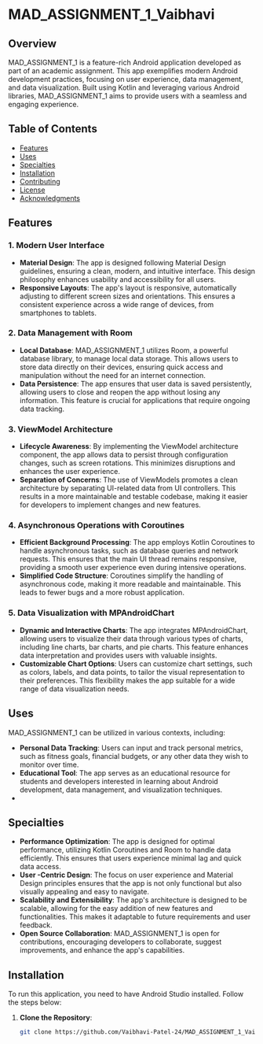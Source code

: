 # MAD_ASSIGNMENT_1_Vaibhavi

## Overview

MAD_ASSIGNMENT_1 is a feature-rich Android application developed as part of an academic assignment. This app exemplifies modern Android development practices, focusing on user experience, data management, and data visualization. Built using Kotlin and leveraging various Android libraries, MAD_ASSIGNMENT_1 aims to provide users with a seamless and engaging experience.

## Table of Contents

- [Features](#features)
- [Uses](#uses)
- [Specialties](#specialties)
- [Installation](#installation)
- [Contributing](#contributing)
- [License](#license)
- [Acknowledgments](#acknowledgments)

## Features

### 1. Modern User Interface
- **Material Design**: The app is designed following Material Design guidelines, ensuring a clean, modern, and intuitive interface. This design philosophy enhances usability and accessibility for all users.
- **Responsive Layouts**: The app's layout is responsive, automatically adjusting to different screen sizes and orientations. This ensures a consistent experience across a wide range of devices, from smartphones to tablets.

### 2. Data Management with Room
- **Local Database**: MAD_ASSIGNMENT_1 utilizes Room, a powerful database library, to manage local data storage. This allows users to store data directly on their devices, ensuring quick access and manipulation without the need for an internet connection.
- **Data Persistence**: The app ensures that user data is saved persistently, allowing users to close and reopen the app without losing any information. This feature is crucial for applications that require ongoing data tracking.

### 3. ViewModel Architecture
- **Lifecycle Awareness**: By implementing the ViewModel architecture component, the app allows data to persist through configuration changes, such as screen rotations. This minimizes disruptions and enhances the user experience.
- **Separation of Concerns**: The use of ViewModels promotes a clean architecture by separating UI-related data from UI controllers. This results in a more maintainable and testable codebase, making it easier for developers to implement changes and new features.

### 4. Asynchronous Operations with Coroutines
- **Efficient Background Processing**: The app employs Kotlin Coroutines to handle asynchronous tasks, such as database queries and network requests. This ensures that the main UI thread remains responsive, providing a smooth user experience even during intensive operations.
- **Simplified Code Structure**: Coroutines simplify the handling of asynchronous code, making it more readable and maintainable. This leads to fewer bugs and a more robust application.

### 5. Data Visualization with MPAndroidChart
- **Dynamic and Interactive Charts**: The app integrates MPAndroidChart, allowing users to visualize their data through various types of charts, including line charts, bar charts, and pie charts. This feature enhances data interpretation and provides users with valuable insights.
- **Customizable Chart Options**: Users can customize chart settings, such as colors, labels, and data points, to tailor the visual representation to their preferences. This flexibility makes the app suitable for a wide range of data visualization needs.

## Uses

MAD_ASSIGNMENT_1 can be utilized in various contexts, including:

- **Personal Data Tracking**: Users can input and track personal metrics, such as fitness goals, financial budgets, or any other data they wish to monitor over time.
- **Educational Tool**: The app serves as an educational resource for students and developers interested in learning about Android development, data management, and visualization techniques.
- 
## Specialties

- **Performance Optimization**: The app is designed for optimal performance, utilizing Kotlin Coroutines and Room to handle data efficiently. This ensures that users experience minimal lag and quick data access.
- **User -Centric Design**: The focus on user experience and Material Design principles ensures that the app is not only functional but also visually appealing and easy to navigate.
- **Scalability and Extensibility**: The app's architecture is designed to be scalable, allowing for the easy addition of new features and functionalities. This makes it adaptable to future requirements and user feedback.
- **Open Source Collaboration**: MAD_ASSIGNMENT_1 is open for contributions, encouraging developers to collaborate, suggest improvements, and enhance the app's capabilities.

## Installation

To run this application, you need to have Android Studio installed. Follow the steps below:

1. **Clone the Repository**:
   ```bash
   git clone https://github.com/Vaibhavi-Patel-24/MAD_ASSIGNMENT_1_Vaibhavi.git




